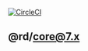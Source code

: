 [![CircleCI](https://circleci.com/gh/rentdynamics/ng-core/tree/master.svg?style=shield)](https://circleci.com/gh/rentdynamics/ng-core/tree/master)

## @rd/core@7.x

